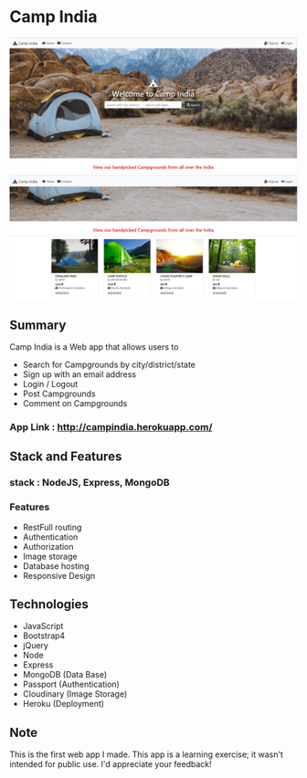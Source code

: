 # Camp India
![Screen Shot](https://raw.githubusercontent.com/chandramohan-ankad/campindia/master/public/slideshow/Screenshot1.jpg)
![Screen Shot](https://raw.githubusercontent.com/chandramohan-ankad/campindia/master/public/slideshow/Screenshot2.jpg)
## Summary
Camp India is a Web app that  allows users to
- Search for Campgrounds by city/district/state
- Sign up with an email address
- Login / Logout
- Post Campgrounds
- Comment on Campgrounds

### App Link : http://campindia.herokuapp.com/

## Stack and Features

### stack : NodeJS, Express, MongoDB

### Features

- RestFull routing 
- Authentication
- Authorization
- Image storage
- Database hosting
- Responsive Design 

## Technologies
- JavaScript
- Bootstrap4
- jQuery
- Node
- Express
- MongoDB (Data Base)
- Passport (Authentication)
- Cloudinary (Image Storage)
- Heroku (Deployment)

## Note
This is the first web app I made. This app is a learning exercise; it wasn't intended for public use. I'd appreciate your feedback!

